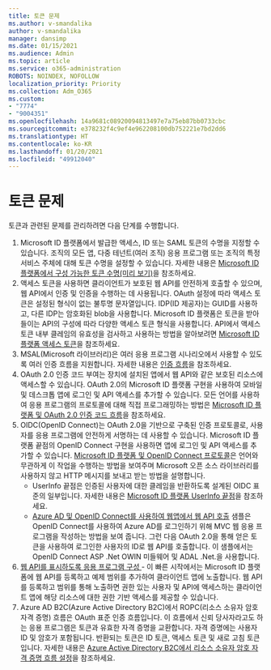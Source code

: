 ```yaml
---
title: 토큰 문제
ms.author: v-smandalika
author: v-smandalika
manager: dansimp
ms.date: 01/15/2021
ms.audience: Admin
ms.topic: article
ms.service: o365-administration
ROBOTS: NOINDEX, NOFOLLOW
localization_priority: Priority
ms.collection: Adm_O365
ms.custom:
- "7774"
- "9004351"
ms.openlocfilehash: 14a9681c08920094813497e7a75eb87bb0733cbc
ms.sourcegitcommit: e378232f4c9ef4e962208100db752221e7bd2dd6
ms.translationtype: HT
ms.contentlocale: ko-KR
ms.lasthandoff: 01/20/2021
ms.locfileid: "49912040"
---
```

# <a name="issues-with-tokens"></a>토큰 문제

토큰과 관련된 문제를 관리하려면 다음 단계를 수행합니다.

1. Microsoft ID 플랫폼에서 발급한 액세스, ID 또는 SAML 토큰의 수명을 지정할 수 있습니다. 조직의 모든 앱, 다중 테넌트(여러 조직) 응용 프로그램 또는 조직의 특정 서비스 주체에 대해 토큰 수명을 설정할 수 있습니다. 자세한 내용은 [Microsoft ID 플랫폼에서 구성 가능한 토큰 수명(미리 보기)](https://docs.microsoft.com/azure/active-directory/develop/active-directory-configurable-token-lifetimes)을 참조하세요.
2. 액세스 토큰을 사용하면 클라이언트가 보호된 웹 API를 안전하게 호출할 수 있으며, 웹 API에서 인증 및 인증을 수행하는 데 사용됩니다. OAuth 설정에 따라 액세스 토큰은 설정된 형식이 없는 불투명 문자열입니다. IDP(ID 제공자)는 GUID를 사용하고, 다른 IDP는 암호화된 blob을 사용합니다. Microsoft ID 플랫폼은 토큰을 받아들이는 API의 구성에 따라 다양한 액세스 토큰 형식을 사용합니다. API에서 액세스 토큰 내부 클레임의 유효성을 검사하고 사용하는 방법을 알아보려면 [Microsoft ID 플랫폼 액세스 토큰](https://docs.microsoft.com/azure/active-directory/develop/userinfo#calling-the-userinfo-endpoint)을 참조하세요.
3. MSAL(Microsoft 라이브러리)은 여러 응용 프로그램 시나리오에서 사용할 수 있도록 여러 인증 흐름을 지원합니다. 자세한 내용은 [인증 흐름](https://docs.microsoft.com/azure/active-directory/develop/msal-authentication-flows#how-each-flow-emits-tokens-and-codes)을 참조하세요.
4. OAuth 2.0 인증 코드 부여는 장치에 설치된 앱에서 웹 API와 같은 보호된 리소스에 액세스할 수 있습니다. OAuth 2.0의 Microsoft ID 플랫폼 구현을 사용하여 모바일 및 데스크톱 앱에 로그인 및 API 액세스를 추가할 수 있습니다. 모든 언어를 사용하여 응용 프로그램의 프로토콜에 대해 직접 프로그래밍하는 방법은 [Microsoft ID 플랫폼 및 OAuth 2.0 인증 코드 흐름](https://docs.microsoft.com/azure/active-directory/develop/v2-oauth2-auth-code-flow#refresh-the-access-token)을 참조하세요.
5. OIDC(OpenID Connect)는 OAuth 2.0을 기반으로 구축된 인증 프로토콜로, 사용자를 응용 프로그램에 안전하게 서명하는 데 사용할 수 있습니다. Microsoft ID 플랫폼 끝점의 OpenID Connect 구현을 사용하면 앱에 로그인 및 API 액세스를 추가할 수 있습니다. [Microsoft ID 플랫폼 및 OpenID Connect 프로토콜](https://docs.microsoft.com/azure/active-directory/develop/v2-protocols-oidc#send-the-sign-in-request)은 언어와 무관하게 이 작업을 수행하는 방법을 보여주며 Microsoft 오픈 소스 라이브러리를 사용하지 않고 HTTP 메시지를 보내고 받는 방법을 설명합니다.
    - UserInfo 끝점은 인증된 사용자에 대한 클레임을 반환하도록 설계된 OIDC 표준의 일부입니다. 자세한 내용은 [Microsoft ID 플랫폼 UserInfo 끝점](https://docs.microsoft.com/azure/active-directory/develop/userinfo#consider-use-an-id-token-instead)을 참조하세요.
    - [Azure AD 및 OpenID Connect를 사용하여 웹앱에서 웹 API 호출](https://docs.microsoft.com/samples/azure-samples/active-directory-dotnet-webapp-webapi-openidconnect/active-directory-dotnet-webapp-webapi-openidconnect/) 샘플은 OpenID Connect를 사용하여 Azure AD를 로그인하기 위해 MVC 웹 응용 프로그램을 작성하는 방법을 보여 줍니다. 그런 다음 OAuth 2.0을 통해 얻은 토큰을 사용하여 로그인한 사용자의 ID로 웹 API를 호출합니다. 이 샘플에서는 OpenID Connect ASP .Net OWIN 미들웨어 및 ADAL .Net.을 사용합니다.
6. [웹 API를 표시하도록 응용 프로그램 구성
](https://docs.microsoft.com/azure/active-directory/develop/quickstart-configure-app-expose-web-apis) - 이 빠른 시작에서는 Microsoft ID 플랫폼에 웹 API를 등록하고 예제 범위를 추가하여 클라이언트 앱에 노출합니다. 웹 API를 등록하고 범위를 통해 노출하면 권한 있는 사용자 및 API에 액세스하는 클라이언트 앱에 해당 리소스에 대한 권한 기반 액세스를 제공할 수 있습니다.
7. Azure AD B2C(Azure Active Directory B2C)에서 ROPC(리소스 소유자 암호 자격 증명) 흐름은 OAuth 표준 인증 흐름입니다. 이 흐름에서 신뢰 당사자라고도 하는 응용 프로그램은 토큰과 유효한 자격 증명을 교환합니다. 자격 증명에는 사용자 ID 및 암호가 포함됩니다. 반환되는 토큰은 ID 토큰, 액세스 토큰 및 새로 고침 토큰입니다. 자세한 내용은 [Azure Active Directory B2C에서 리소스 소유자 암호 자격 증명 흐름 설정](https://docs.microsoft.com/azure/active-directory-b2c/add-ropc-policy?tabs=app-reg-ga&pivots=b2c-user-flow)을 참조하세요. 

